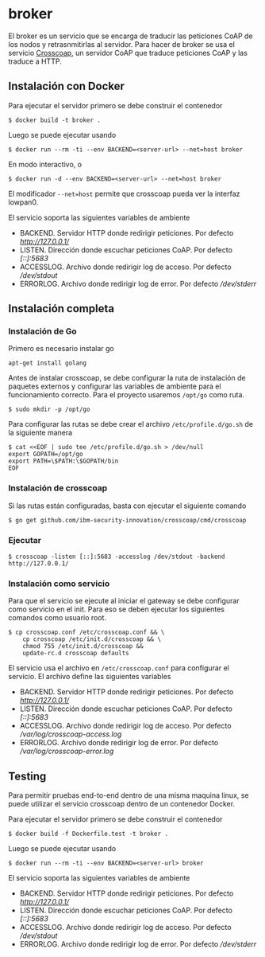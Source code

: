 broker
======

El broker es un servicio que se encarga de traducir las peticiones CoAP de los nodos y retrasnmitirlas al servidor. Para hacer de broker se usa el servicio [Crosscoap](https://github.com/ibm-security-innovation/crosscoap), un servidor CoAP que traduce peticiones CoAP y las traduce a HTTP.


Instalación con Docker
----------------------

Para ejecutar el servidor primero se debe construir el contenedor

```
$ docker build -t broker .
```

Luego se puede ejecutar usando


```
$ docker run --rm -ti --env BACKEND=<server-url> --net=host broker
```

En modo interactivo, o

```
$ docker run -d --env BACKEND=<server-url> --net=host broker
```

El modificador `--net=host` permite que crosscoap pueda ver la interfaz lowpan0.


El servicio soporta las siguientes variables de ambiente

* BACKEND. Servidor HTTP donde redirigir peticiones. Por defecto *http://127.0.0.1/*
* LISTEN. Dirección donde escuchar peticiones CoAP. Por defecto *[::]:5683*
* ACCESSLOG. Archivo donde redirigir log de acceso. Por defecto */dev/stdout*
* ERRORLOG. Archivo donde redirigir log de error. Por defecto */dev/stderr*


Instalación completa
-----------

### Instalación de Go

Primero es necesario instalar go

```
apt-get install golang
```

Antes de instalar crosscoap, se debe configurar la ruta de instalación de paquetes externos y configurar las variables de ambiente para el funcionamiento correcto. Para el proyecto usaremos `/opt/go` como ruta.

```
$ sudo mkdir -p /opt/go
```

Para configurar las rutas se debe crear el archivo `/etc/profile.d/go.sh` de la siguiente manera

```
$ cat <<EOF | sudo tee /etc/profile.d/go.sh > /dev/null
export GOPATH=/opt/go
export PATH=\$PATH:\$GOPATH/bin
EOF
```

### Instalación de crosscoap

Si las rutas están configuradas, basta con ejecutar el siguiente comando

```
$ go get github.com/ibm-security-innovation/crosscoap/cmd/crosscoap
```

### Ejecutar

```
$ crosscoap -listen [::]:5683 -accesslog /dev/stdout -backend http://127.0.0.1/
```

### Instalación como servicio

Para que el servicio se ejecute al iniciar el gateway se debe configurar como servicio en el init. Para eso se deben ejecutar los siguientes comandos como usuario root.

```
$ cp crosscoap.conf /etc/crosscoap.conf && \
    cp crosscoap /etc/init.d/crosscoap && \
    chmod 755 /etc/init.d/crosscoap &&
    update-rc.d crosscoap defaults
```

El servicio usa el archivo en `/etc/crosscoap.conf` para configurar el servicio. El archivo define las siguientes variables

* BACKEND. Servidor HTTP donde redirigir peticiones. Por defecto *http://127.0.0.1/*
* LISTEN. Dirección donde escuchar peticiones CoAP. Por defecto *[::]:5683*
* ACCESSLOG. Archivo donde redirigir log de acceso. Por defecto */var/log/crosscoap-access.log*
* ERRORLOG. Archivo donde redirigir log de error. Por defecto */var/log/crosscoap-error.log*

Testing
-------

Para permitir pruebas end-to-end dentro de una misma maquina linux, se puede utilizar el servicio crosscoap dentro de un contenedor Docker.

Para ejecutar el servidor primero se debe construir el contenedor

```
$ docker build -f Dockerfile.test -t broker .
```

Luego se puede ejecutar usando


```
$ docker run --rm -ti --env BACKEND=<server-url> broker
```

El servicio soporta las siguientes variables de ambiente

* BACKEND. Servidor HTTP donde redirigir peticiones. Por defecto *http://127.0.0.1/*
* LISTEN. Dirección donde escuchar peticiones CoAP. Por defecto *[::]:5683*
* ACCESSLOG. Archivo donde redirigir log de acceso. Por defecto */dev/stdout*
* ERRORLOG. Archivo donde redirigir log de error. Por defecto */dev/stderr*
